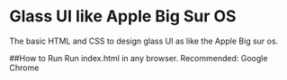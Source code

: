 # Glass UI like Apple Big Sur OS
The basic HTML and CSS to design glass UI as like the Apple Big sur os.



##How to Run
Run index.html in any browser. Recommended: Google Chrome
